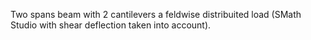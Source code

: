 Two spans beam with 2 cantilevers a feldwise distribuited load (SMath Studio with shear deflection taken into account).
